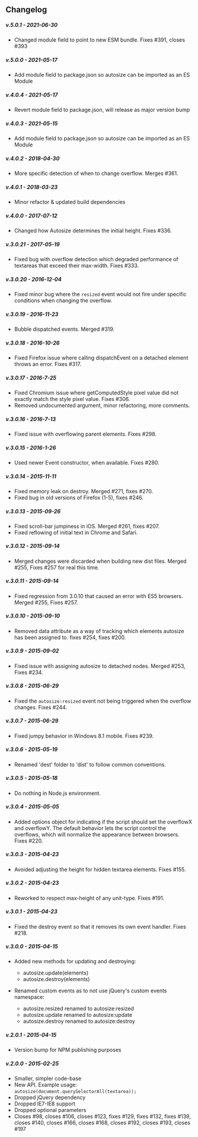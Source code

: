 ## Changelog

##### v.5.0.1 - 2021-06-30
* Changed module field to point to new ESM bundle. Fixes #391, closes #393

##### v.5.0.0 - 2021-05-17
* Add module field to package.json so autosize can be imported as an ES Module

##### v.4.0.4 - 2021-05-17
* Revert module field to package.json, will release as major version bump

##### v.4.0.3 - 2021-05-15
* Add module field to package.json so autosize can be imported as an ES Module

##### v.4.0.2 - 2018-04-30
* More specific detection of when to change overflow. Merges #361.

##### v.4.0.1 - 2018-03-23
* Minor refactor & updated build dependencies

##### v.4.0.0 - 2017-07-12
* Changed how Autosize determines the initial height. Fixes #336.

##### v.3.0.21 - 2017-05-19
* Fixed bug with overflow detection which degraded performance of textareas that exceed their max-width. Fixes #333.

##### v.3.0.20 - 2016-12-04
* Fixed minor bug where the `resized` event would not fire under specific conditions when changing the overflow.

##### v.3.0.19 - 2016-11-23
* Bubble dispatched events. Merged #319.

##### v.3.0.18 - 2016-10-26
* Fixed Firefox issue where calling dispatchEvent on a detached element throws an error.  Fixes #317.

##### v.3.0.17 - 2016-7-25
* Fixed Chromium issue where getComputedStyle pixel value did not exactly match the style pixel value.  Fixes #306.
* Removed undocumented argument, minor refactoring, more comments.

##### v.3.0.16 - 2016-7-13
* Fixed issue with overflowing parent elements. Fixes #298.

##### v.3.0.15 - 2016-1-26
* Used newer Event constructor, when available. Fixes #280.

##### v.3.0.14 - 2015-11-11
* Fixed memory leak on destroy. Merged #271, fixes #270.
* Fixed bug in old versions of Firefox (1-5), fixes #246.

##### v.3.0.13 - 2015-09-26
* Fixed scroll-bar jumpiness in iOS. Merged #261, fixes #207.
* Fixed reflowing of initial text in Chrome and Safari.

##### v.3.0.12 - 2015-09-14
* Merged changes were discarded when building new dist files.  Merged #255, Fixes #257 for real this time.

##### v.3.0.11 - 2015-09-14
* Fixed regression from 3.0.10 that caused an error with ES5 browsers.  Merged #255, Fixes #257.

##### v.3.0.10 - 2015-09-10
* Removed data attribute as a way of tracking which elements autosize has been assigned to. fixes #254, fixes #200.

##### v.3.0.9 - 2015-09-02
* Fixed issue with assigning autosize to detached nodes. Merged #253, Fixes #234.

##### v.3.0.8 - 2015-06-29
* Fixed the `autosize:resized` event not being triggered when the overflow changes. Fixes #244.

##### v.3.0.7 - 2015-06-29
* Fixed jumpy behavior in Windows 8.1 mobile. Fixes #239.

##### v.3.0.6 - 2015-05-19
* Renamed 'dest' folder to 'dist' to follow common conventions.

##### v.3.0.5 - 2015-05-18
* Do nothing in Node.js environment.

##### v.3.0.4 - 2015-05-05
* Added options object for indicating if the script should set the overflowX and overflowY.  The default behavior lets the script control the overflows, which will normalize the appearance between browsers.  Fixes #220.

##### v.3.0.3 - 2015-04-23
* Avoided adjusting the height for hidden textarea elements.  Fixes #155.

##### v.3.0.2 - 2015-04-23
* Reworked to respect max-height of any unit-type.  Fixes #191.

##### v.3.0.1 - 2015-04-23
* Fixed the destroy event so that it removes its own event handler. Fixes #218.

##### v.3.0.0 - 2015-04-15
* Added new methods for updating and destroying:

	* autosize.update(elements)
	* autosize.destroy(elements)

* Renamed custom events as to not use jQuery's custom events namespace:

	* autosize.resized renamed to autosize:resized
	* autosize.update renamed to autosize:update
	* autosize.destroy renamed to autosize:destroy

##### v.2.0.1 - 2015-04-15
* Version bump for NPM publishing purposes

##### v.2.0.0 - 2015-02-25

* Smaller, simpler code-base
* New API.  Example usage: `autosize(document.querySelectorAll(textarea));`
* Dropped jQuery dependency
* Dropped IE7-IE8 support
* Dropped optional parameters
* Closes #98, closes #106, closes #123, fixes #129, fixes #132, fixes #139, closes #140, closes #166, closes #168, closes #192, closes #193, closes #197